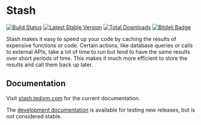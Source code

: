 # Stash

[![Build Status](https://travis-ci.org/tedivm/Stash.png?branch=master)](https://travis-ci.org/tedivm/Stash)
[![Latest Stable Version](https://poser.pugx.org/tedivm/stash/v/stable.png)](https://packagist.org/packages/tedivm/stash)
[![Total Downloads](https://poser.pugx.org/tedivm/stash/downloads.png)](https://packagist.org/packages/tedivm/stash)
[![Bitdeli Badge](https://d2weczhvl823v0.cloudfront.net/tedivm/Stash/trend.png)](https://bitdeli.com/free "Bitdeli Badge")

Stash makes it easy to speed up your code by caching the results of expensive
functions or code. Certain actions, like database queries or calls to external
APIs, take a lot of time to run but tend to have the same results over short
periods of time. This makes it much more efficient to store the results and call
them back up later.

## Documentation

Visit [stash.tedivm.com](http://stash.tedivm.com) for the current documentation.

The [development documentation](http://stash.tedivm.com/dev/) is available for
testing new releases, but is not considered stable.
